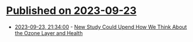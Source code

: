 # [Published on 2023-09-23](index.md)

* [2023-09-23, 21:34:00](https://news.slashdot.org/story/23/09/23/0550217/new-study-could-upend-how-we-think-about-the-ozone-layer-and-health?utm_source=rss1.0mainlinkanon&utm_medium=feed) - [New Study Could Upend How We Think About the Ozone Layer and Health](https://news.slashdot.org/story/23/09/23/0550217/new-study-could-upend-how-we-think-about-the-ozone-layer-and-health?utm_source=rss1.0mainlinkanon&utm_medium=feed)
